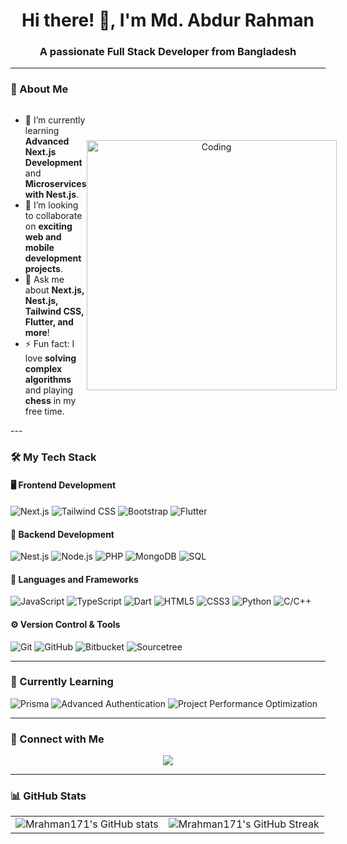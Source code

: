 <h1 align="center">Hi there! 👋, I'm Md. Abdur Rahman</h1>
<h3 align="center">A passionate Full Stack Developer from Bangladesh</h3>

---

### 💫 About Me

<div style="display: flex; align-items: center;">
  <div style="flex: 1;">

  <!-- About Me Content -->
  - 🌱 I’m currently learning **Advanced Next.js Development** and **Microservices with Nest.js**.
  - 👯 I’m looking to collaborate on **exciting web and mobile development projects**.
  - 💬 Ask me about **Next.js, Nest.js, Tailwind CSS, Flutter, and more**!
  - ⚡ Fun fact: I love **solving complex algorithms** and playing **chess** in my free time.
    
  </div>
  
  <!-- Picture -->
  <div style="flex: 1; text-align: center;">
    <img alt="Coding" width="400" src="/mnt/data/A_digital_illustration_of_a_person_coding_at_a_des.png" />
  </div>
</div>
---

### 🛠️ My Tech Stack

#### 🖥️ Frontend Development

![Next.js](https://img.shields.io/badge/-Next.js-000000?style=for-the-badge&logo=nextdotjs&logoColor=white)
![Tailwind CSS](https://img.shields.io/badge/-Tailwind%20CSS-06B6D4?style=for-the-badge&logo=tailwindcss&logoColor=white)
![Bootstrap](https://img.shields.io/badge/-Bootstrap-563D7C?style=for-the-badge&logo=bootstrap&logoColor=white)
![Flutter](https://img.shields.io/badge/-Flutter-02569B?style=for-the-badge&logo=flutter&logoColor=white)

#### 🔧 Backend Development

![Nest.js](https://img.shields.io/badge/-Nest.js-E0234E?style=for-the-badge&logo=nestjs&logoColor=white)
![Node.js](https://img.shields.io/badge/-Node.js-339933?style=for-the-badge&logo=nodedotjs&logoColor=white)
![PHP](https://img.shields.io/badge/-PHP-777BB4?style=for-the-badge&logo=php&logoColor=white)
![MongoDB](https://img.shields.io/badge/-MongoDB-47A248?style=for-the-badge&logo=mongodb&logoColor=white)
![SQL](https://img.shields.io/badge/-SQL-4479A1?style=for-the-badge&logo=postgresql&logoColor=white)


#### 🚀 Languages and Frameworks

![JavaScript](https://img.shields.io/badge/-JavaScript-F7DF1E?style=for-the-badge&logo=javascript&logoColor=black)
![TypeScript](https://img.shields.io/badge/-TypeScript-3178C6?style=for-the-badge&logo=typescript&logoColor=white)
![Dart](https://img.shields.io/badge/-Dart-0175C2?style=for-the-badge&logo=dart&logoColor=white)
![HTML5](https://img.shields.io/badge/-HTML5-E34F26?style=for-the-badge&logo=html5&logoColor=white)
![CSS3](https://img.shields.io/badge/-CSS3-1572B6?style=for-the-badge&logo=css3&logoColor=white)
![Python](https://img.shields.io/badge/-Python-3776AB?style=for-the-badge&logo=python&logoColor=white)
![C/C++](https://img.shields.io/badge/-C%2FC++-00599C?style=for-the-badge&logo=c&logoColor=white)

#### ⚙️ Version Control & Tools

![Git](https://img.shields.io/badge/-Git-F05032?style=for-the-badge&logo=git&logoColor=white)
![GitHub](https://img.shields.io/badge/-GitHub-181717?style=for-the-badge&logo=github&logoColor=white)
![Bitbucket](https://img.shields.io/badge/-Bitbucket-0052CC?style=for-the-badge&logo=bitbucket&logoColor=white)
![Sourcetree](https://img.shields.io/badge/-Sourcetree-0052CC?style=for-the-badge&logo=sourcetree&logoColor=white)

---

### 🌱 Currently Learning

![Prisma](https://img.shields.io/badge/-Prisma-2D3748?style=for-the-badge&logo=prisma&logoColor=white)
![Advanced Authentication](https://img.shields.io/badge/-Advanced%20Authentication-FF6F00?style=for-the-badge&logo=key&logoColor=white)
![Project Performance Optimization](https://img.shields.io/badge/-Project%20Performance%20Optimization-0A66C2?style=for-the-badge&logo=speedtest&logoColor=white)


---

### 🤝 Connect with Me

<p align="center">
  <a href="https://www.linkedin.com/in/md-abdur-rahman171"><img src="https://img.shields.io/badge/-LinkedIn-0077B5?style=for-the-badge&logo=linkedin&logoColor=white"/></a>
</p>

---

### 📊 GitHub Stats

<table align="center">
  <tr>
    <td>
      <img src="https://github-readme-stats.vercel.app/api?username=mrahman171&show_icons=true&theme=radical" alt="Mrahman171's GitHub stats" />
    </td>
    <td>
      <img src="https://github-readme-streak-stats.herokuapp.com/?user=mrahman171&theme=radical" alt="Mrahman171's GitHub Streak" />
    </td>
  </tr>
</table
